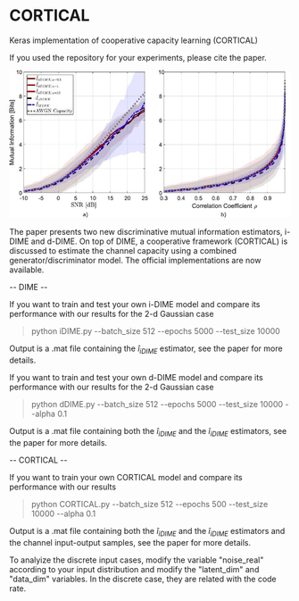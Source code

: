 # CORTICAL
Keras implementation of cooperative capacity learning (CORTICAL)

If you used the repository for your experiments, please cite the paper.

<img src="https://github.com/nuletizia/CORTICAL/blob/master/teaser.jpg">

The paper presents two new discriminative mutual information estimators, i-DIME and d-DIME. 
On top of DIME, a cooperative framework (CORTICAL) is discussed to estimate the channel capacity using a combined generator/discriminator model. The official implementations are now available.


-- DIME --

If you want to train and test your own i-DIME model and compare its performance with our results for the 2-d Gaussian case

> python iDIME.py --batch_size 512 --epochs 5000 --test_size 10000

Output is a .mat file containing the $\hat{i}_{iDIME}$ estimator, see the paper for more details.

If you want to train and test your own d-DIME model and compare its performance with our results for the 2-d Gaussian case

> python dDIME.py --batch_size 512 --epochs 5000 --test_size 10000 --alpha 0.1

Output is a .mat file containing both the $\hat{i}_{iDIME}$ and the $\tilde{i}_{iDIME}$ estimators, see the paper for more details.


-- CORTICAL --


If you want to train your own CORTICAL model and compare its performance with our results

> python CORTICAL.py --batch_size 512 --epochs 500 --test_size 10000 --alpha 0.1

Output is a .mat file containing both the $\hat{i}_{iDIME}$ and the $\tilde{i}_{iDIME}$ estimators and the channel input-output samples, see the paper for more details.

To analyize the discrete input cases, modify the variable "noise_real" according to your input distribution and modify the "latent_dim" and "data_dim" variables. In the discrete case, they are related with the code rate.
